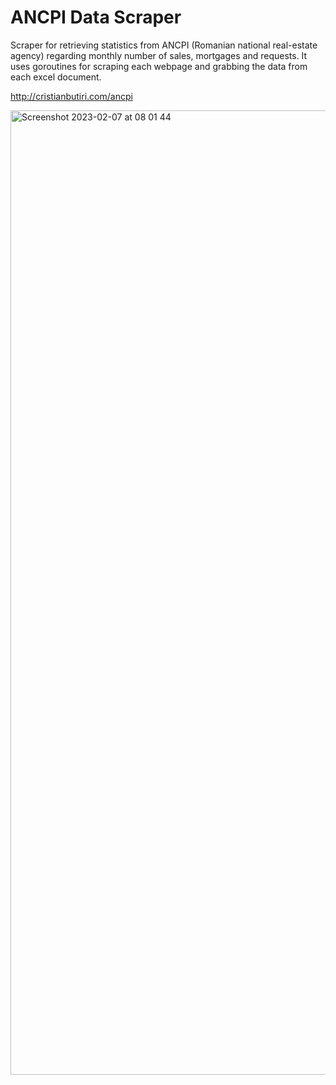 # ANCPI Data Scraper

Scraper for retrieving statistics from ANCPI (Romanian national real-estate agency) regarding monthly number of sales, mortgages and requests. It uses goroutines for scraping each webpage and grabbing the data from each excel document. 

http://cristianbutiri.com/ancpi

<img width="1543" alt="Screenshot 2023-02-07 at 08 01 44" src="https://user-images.githubusercontent.com/23518872/217161381-15c606ff-67fd-420b-858f-7ded7566e8f8.png">
